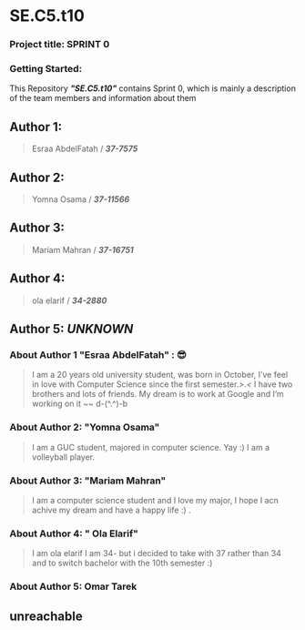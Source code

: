  # SE.C5.t10

### Project title: SPRINT 0

### Getting Started: 
This Repository **_"SE.C5.t10"_**  contains Sprint 0, which is mainly a description of the team members and information about them


## Author 1:
>Esraa AbdelFatah / **_37-7575_**  

## Author 2:
>Yomna Osama / **_37-11566_**

## Author 3:
>Mariam Mahran / **_37-16751_**

## Author 4:
>ola elarif / **_34-2880_**

## Author 5: *UNKNOWN*

### About Author 1 "Esraa AbdelFatah" : :sunglasses:
>I am a 20 years old university student, was born in October, I’ve feel in love with Computer Science  since the first semester.*>.<*
I have two brothers and lots of friends. My dream is to work at Google and I’m working on it ~~  d-(^.^)-b


### About Author 2: "Yomna Osama"
 >I am a GUC student, majored in computer science. Yay :)
 I am a volleyball player.
 
 
### About Author 3: "Mariam Mahran"
>I am a computer science student and I love my major, I hope I acn achive my dream and have a happy life :)  .


### About Author 4: " Ola Elarif"
>I am ola elarif I  am 34- but i decided to take with 37 rather than 34 and to switch bachelor with the 10th semester :)



### About Author 5: Omar Tarek
## unreachable




